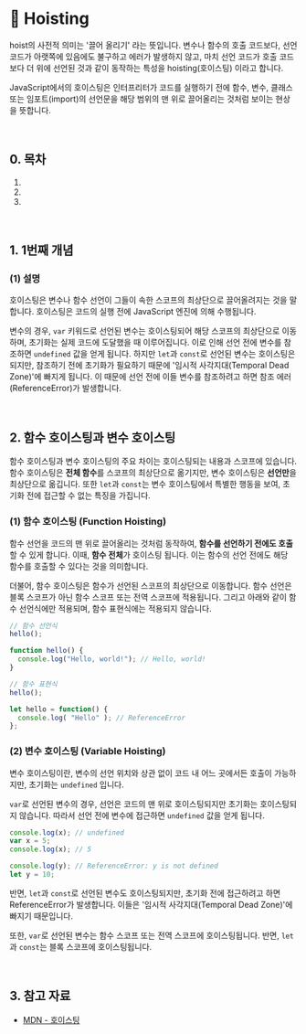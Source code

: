 # 📒 Hoisting

hoist의 사전적 의미는 '끌어 올리기' 라는 뜻입니다. 변수나 함수의 호출 코드보다, 선언 코드가 아랫쪽에 있음에도 불구하고 에러가 발생하지 않고, 마치 선언 코드가 호출 코드보다 더 위에 선언된 것과 같이 동작하는 특성을 hoisting(호이스팅) 이라고 합니다.

JavaScript에서의 호이스팅은 인터프리터가 코드를 실행하기 전에 함수, 변수, 클래스 또는 임포트(import)의 선언문을 해당 범위의 맨 위로 끌어올리는 것처럼 보이는 현상을 뜻합니다.

<br/>

## 0. 목차

<!-- no toc -->
1. [](#1)
2. [](#2)
3. [](#3-참고-자료)

<br/>

## 1. 1번째 개념

### (1) 설명

호이스팅은 변수나 함수 선언이 그들이 속한 스코프의 최상단으로 끌어올려지는 것을 말합니다. 호이스팅은 코드의 실행 전에 JavaScript 엔진에 의해 수행됩니다.

변수의 경우, `var` 키워드로 선언된 변수는 호이스팅되어 해당 스코프의 최상단으로 이동하며, 초기화는 실제 코드에 도달했을 때 이루어집니다. 이로 인해 선언 전에 변수를 참조하면 `undefined` 값을 얻게 됩니다. 하지만 `let`과 `const`로 선언된 변수는 호이스팅은 되지만, 참조하기 전에 초기화가 필요하기 때문에 '임시적 사각지대(Temporal Dead Zone)'에 빠지게 됩니다. 이 때문에 선언 전에 이들 변수를 참조하려고 하면 참조 에러(ReferenceError)가 발생합니다.

<br/>

## 2. 함수 호이스팅과 변수 호이스팅

함수 호이스팅과 변수 호이스팅의 주요 차이는 호이스팅되는 내용과 스코프에 있습니다. 함수 호이스팅은 **전체 함수**를 스코프의 최상단으로 옮기지만, 변수 호이스팅은 **선언만**을 최상단으로 옮깁니다. 또한 `let`과 `const`는 변수 호이스팅에서 특별한 행동을 보여, 초기화 전에 접근할 수 없는 특징을 가집니다.

### (1) 함수 호이스팅 (Function Hoisting)

함수 선언을 코드의 맨 위로 끌어올리는 것처럼 동작하여, **함수를 선언하기 전에도 호출**할 수 있게 합니다. 이때, **함수 전체**가 호이스팅 됩니다. 이는 함수의 선언 전에도 해당 함수를 호출할 수 있다는 것을 의미합니다.

더불어, 함수 호이스팅은 함수가 선언된 스코프의 최상단으로 이동합니다. 함수 선언은 블록 스코프가 아닌 함수 스코프 또는 전역 스코프에 적용됩니다. 그리고 아래와 같이 함수 선언식에만 적용되며, 함수 표현식에는 적용되지 않습니다.

```javascript
// 함수 선언식
hello();

function hello() {
  console.log("Hello, world!"); // Hello, world!
}
```

```javascript
// 함수 표현식
hello();

let hello = function() {
  console.log( "Hello" ); // ReferenceError
};
```

### (2) 변수 호이스팅 (Variable Hoisting)

변수 호이스팅이란, 변수의 선언 위치와 상관 없이 코드 내 어느 곳에서든 호출이 가능하지만, 초기화는 `undefined` 입니다.

`var`로 선언된 변수의 경우, 선언은 코드의 맨 위로 호이스팅되지만 초기화는 호이스팅되지 않습니다. 따라서 선언 전에 변수에 접근하면 `undefined` 값을 얻게 됩니다.

```javascript
console.log(x); // undefined
var x = 5;
console.log(x); // 5

console.log(y); // ReferenceError: y is not defined
let y = 10;
```

반면, `let`과 `const`로 선언된 변수도 호이스팅되지만, 초기화 전에 접근하려고 하면 ReferenceError가 발생합니다. 이들은 '임시적 사각지대(Temporal Dead Zone)'에 빠지기 때문입니다.

또한, `var`로 선언된 변수는 함수 스코프 또는 전역 스코프에 호이스팅됩니다. 반면, `let`과 `const`는 블록 스코프에 호이스팅됩니다.

<br/>

## 3. 참고 자료

- [MDN - 호이스팅](https://developer.mozilla.org/ko/docs/Glossary/Hoisting)
